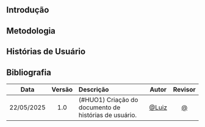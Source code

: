 ## Introdução

## Metodologia

## Histórias de Usuário

## Bibliografia

 Data       | Versão | Descrição                                 | Autor                                      | Revisor                                     |
| :--------: | :----: | :---------------------------------------- | :----------------------------------------: | :----------------------------------------: |
| 22/05/2025 |  1.0   | (#HUO1) Criação do documento de histórias de usuário.| [@Luiz](https://github.com/luizfaria1989)   | [@](https://github.com/)  |